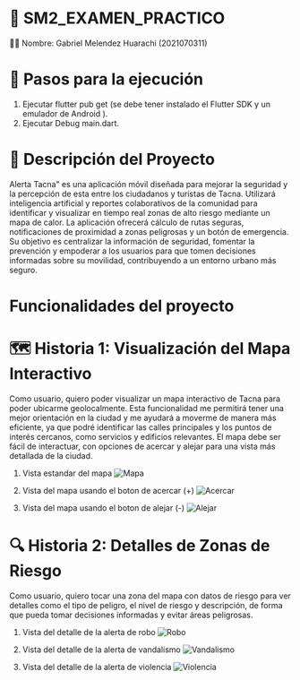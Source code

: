 # 📱 SM2_EXAMEN_PRACTICO
🧑‍🎓 Nombre: Gabriel Melendez Huarachi (2021070311)
# 🚀 Pasos para la ejecución
1. Ejecutar flutter pub get (se debe tener instalado el Flutter SDK y un emulador de Android ). 
2. Ejecutar Debug main.dart.
# 📝 Descripción del Proyecto

Alerta Tacna" es una aplicación móvil diseñada para mejorar la seguridad y la percepción de esta entre los ciudadanos y turistas de Tacna. Utilizará inteligencia artificial y reportes colaborativos de la comunidad para identificar y visualizar en tiempo real zonas de alto riesgo mediante un mapa de calor. La aplicación ofrecerá cálculo de rutas seguras, notificaciones de proximidad a zonas peligrosas y un botón de emergencia. Su objetivo es centralizar la información de seguridad, fomentar la prevención y empoderar a los usuarios para que tomen decisiones informadas sobre su movilidad, contribuyendo a un entorno urbano más seguro.

# Funcionalidades del proyecto

# 🗺️ Historia 1: Visualización del Mapa Interactivo
Como usuario, quiero poder visualizar un mapa interactivo de Tacna para poder ubicarme geolocalmente. Esta funcionalidad me permitirá tener una mejor orientación en la ciudad y me ayudará a moverme de manera más eficiente, ya que podré identificar las calles principales y los puntos de interés cercanos, como servicios y edificios relevantes. El mapa debe ser fácil de interactuar, con opciones de acercar y alejar para una vista más detallada de la ciudad.

1. Vista estandar del mapa
![Mapa](capturas/mapaH1.PNG)

2. Vista del mapa usando el boton de acercar (+)
![Acercar](capturas/acercarh1.png)

3. Vista del mapa usando el boton de alejar (-)
![Alejar](capturas/alejarH1.png)


# 🔍 Historia 2: Detalles de Zonas de Riesgo
Como usuario, quiero tocar una zona del mapa con datos de riesgo para ver detalles como el tipo de peligro, el nivel de riesgo y descripción, de forma que pueda tomar decisiones informadas y evitar áreas peligrosas.

1. Vista del detalle de la alerta de robo
![Robo](capturas/DetalleRoboH2.png)

2. Vista del detalle de la alerta de vandalismo
![Vandalismo](capturas/DetalleVandalismoH2.png)

3. Vista del detalle de la alerta de violencia
![Violencia](capturas/DetalleViolenciaH2.png)
